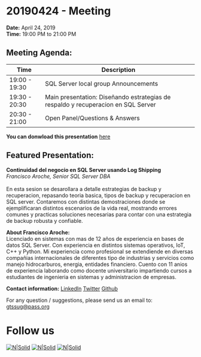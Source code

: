 # 20190424 - Meeting

**Date:** April 24, 2019\
**Time:** 19:00 PM to 21:00 PM 

## Meeting Agenda:
Time | Description
--- | ---
19:00 - 19:30 | SQL Server local group Announcements
19:30 - 20:30 | Main presentation: Diseñando estrategias de respaldo y recuperacion en SQL Server
20:30 - 21:00 | Open Panel/Questions & Answers

**You can donwload this presentation** [here]

## Featured Presentation:
**Continuidad del negocio en SQL Server usando Log Shipping**\
_Francisco Aroche, Senior SQL Server DBA_\
\
En esta sesion se desarollara a detalle estrategias de backup y recuperacion, repasando teoria basica, tipos de backup y recuperacion en SQL server.
Contaremos con distintas demostraciones donde se ejemplificaran distintos escenarios de la vida real, mostrando errores comunes y practicas soluciones necesarias para contar con una estrategia de backup robusta y confiable.

**About Francisco Aroche:**\
Licenciado en sistemas con mas de 12 años de experiencia en bases de datos SQL Server.
Con experiencia en distintos sistemas operativos, IoT, C++ y Python. Mi experiencia como profesional se extendiende en diversas compañias internacionales de diferentes tipo de industrias y servicios como manejo hidrocarburos, energia, entidades financiero. Cuento con 11 anios de experiencia laborando como docente universitario impartiendo cursos a estudiantes de ingenieria en sistemas y administracion de empresas.


**Contact information:**
[LinkedIn]
[Twitter]
[Github]

For any question / suggestions, please send us an email to:
gtssug@pass.org

# Follow us
[![N|Solid](http://dbamastery.com/wp-content/uploads/2018/08/if_browser_1055104.png)](http://gtssug.pass.org/) [![N|Solid](http://dbamastery.com/wp-content/uploads/2018/08/if_twitter_circle_color_107170.png)](https://twitter.com/gtssug) [![N|Solid](http://dbamastery.com/wp-content/uploads/2018/08/if_github_circle_black_107161.png)](https://github.com/GTSSUG)

[LinkedIn]: <https://www.linkedin.com/in/francisco-aroche-arriaza-29335a1/>
[Twitter]: <https://twitter.com/faroche>
[Github]: <https://github.com/faroche>
[here]: <https://git.io/fjs5I>
